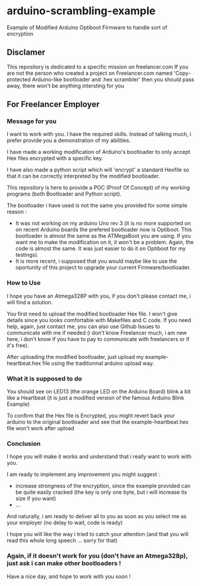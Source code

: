 # arduino-scrambling-example
Example of Modified Arduino Optiboot Firmware to handle sort of encryption

## Disclamer
This repository is dedicated to a specific mission on freelancer.com
If you are not the person who created a project on Freelancer.com named 'Copy-protected Arduino-like bootloader and .hex scrambler' then you should pass away, there won't be anything intersting for you

## For Freelancer Employer
### Message for you
I want to work with you. I have the required skills. Instead of talking much, i prefer provide you a demonstration of my abilities.

I have made a working modification of Arduino's bootloader to only accept Hex files encrypted with a specific key.

I have also made a python script which will 'encrypt' a standard Hexfile so that it can be correctly interpreted by the modified bootloader.

This repository is here to provide a POC (Proof Of Concept) of my working programs (both Bootloader and Python script).

The bootloader i have used is not the same you provided for some simple reason :
- It was not working on my arduino Uno rev 3 (it is no more supported on on recent Arduino boards the prefered bootloader now is Optiboot. This bootloader is almost the same as the ATMegaBoot you are using. If you want me to make the modification on it, it won't be a problem. Again, the code is almost the same. It was just easier to do it on Optiboot for my testings).
- It is more recent, i supposed that you would maybe like to use the oportunity of this project to upgrade your current Firmware/bootloader. 

### How to Use 
I hope you have an Atmega328P with you, if you don't please contact me, i will find a solution.

You first need to upload the modified bootloader Hex file. I won't give details since you looks comfortable with Makefiles and C code. If you need help, again, just contact me, you can also use Github Issues to communicate with me if needed (i don't know Freelancer much, i am new here, i don't know if you have to pay to communicate with freelancers or if it's free).

After uploading the modified bootloader, just upload my example-heartbeat.hex file using the traditionnal arduino upload way.

### What it is supposed to do
You should see on LED13 (the orange LED on the Arduino Board) blink a bit like a Heartbeat (it is just a modified version of the famous Arduino Blink Example)

To confirm that the Hex file is Encrypted, you might revert back your arduino to the original bootloader and see that the example-heartbeat.hex file won't work after upload

### Conclusion
I hope you will make it works and understand that i really want to work with you.

I am ready to implement any improvement you might suggest :
- increase strongness of the encryption, since the example provided can be quite easily cracked (the key is only one byte, but i will increase its size if you want)
- ...

And naturally, i am ready to deliver all to you as soon as you select me as your employer (no delay to wait, code is ready)

I hope you will like the way i tried to catch your attention (and that you will read this whole long speech ... sorry for that)

### Again, if it doesn't work for you (don't have an Atmega328p), just ask i can make other bootloaders !

Have a nice day, and hope to work with you soon !


